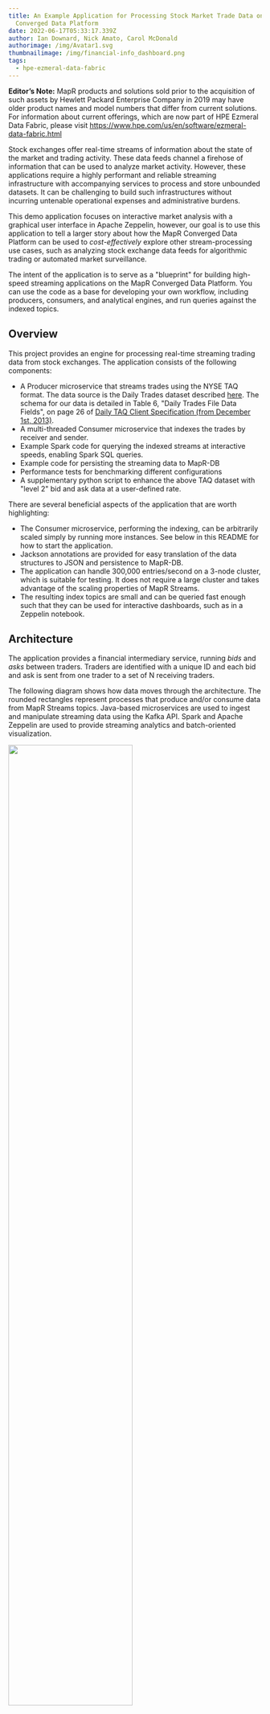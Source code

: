 ```yaml
---
title: An Example Application for Processing Stock Market Trade Data on the MapR
  Converged Data Platform
date: 2022-06-17T05:33:17.339Z
author: Ian Downard, Nick Amato, Carol McDonald
authorimage: /img/Avatar1.svg
thumbnailimage: /img/financial-info_dashboard.png
tags:
  - hpe-ezmeral-data-fabric
---
```

**Editor’s Note:** MapR products and solutions sold prior to the acquisition of such assets by Hewlett Packard Enterprise Company in 2019 may have older product names and model numbers that differ from current solutions. For information about current offerings, which are now part of HPE Ezmeral Data Fabric, please visit <https://www.hpe.com/us/en/software/ezmeral-data-fabric.html>

Stock exchanges offer real-time streams of information about the state of the market and trading activity. These data feeds channel a firehose of information that can be used to analyze market activity. However, these applications require a highly performant and reliable streaming infrastructure with accompanying services to process and store unbounded datasets. It can be challenging to build such infrastructures without incurring untenable operational expenses and administrative burdens.

This demo application focuses on interactive market analysis with a graphical user interface in Apache Zeppelin, however, our goal is to use this application to tell a larger story about how the MapR Converged Data Platform can be used to *cost-effectively* explore other stream-processing use cases, such as analyzing stock exchange data feeds for algorithmic trading or automated market surveillance. 

The intent of the application is to serve as a "blueprint" for building high-speed streaming applications on the MapR Converged Data Platform.  You can use the code as a base for developing your own workflow, including producers, consumers, and analytical engines, and run queries against the indexed topics.  

## Overview

This project provides an engine for processing real-time streaming trading data from stock exchanges. The application consists of the following components:

* A Producer microservice that streams trades using the NYSE TAQ format.  The data source is the Daily Trades dataset described [here](http://www.nyxdata.com/Data-Products/Daily-TAQ). The schema for our data is detailed in Table 6, "Daily Trades File Data Fields", on page 26 of [Daily TAQ Client Specification (from December 1st, 2013)](http://www.nyxdata.com/doc/212759).  
* A multi-threaded Consumer microservice that indexes the trades by receiver and sender.
* Example Spark code for querying the indexed streams at interactive speeds, enabling Spark SQL queries.  
* Example code for persisting the streaming data to MapR-DB 
* Performance tests for benchmarking different configurations
* A supplementary python script to enhance the above TAQ dataset with "level 2" bid and ask data at a user-defined rate.

There are several beneficial aspects of the application that are worth highlighting:

* The Consumer microservice, performing the indexing, can be arbitrarily scaled simply by running more instances.  See below in this README for how to start the application.
* Jackson annotations are provided for easy translation of the data structures to JSON and persistence to MapR-DB.
* The application can handle 300,000 entries/second on a 3-node cluster, which is suitable for testing.  It does not require a large cluster and takes advantage of the scaling properties of MapR Streams.
* The resulting index topics are small and can be queried fast enough such that they can be used for interactive dashboards, such as in a Zeppelin notebook.

## Architecture

The application provides a financial intermediary service, running *bids* and *asks* between traders.  Traders are identified with a unique ID and each bid and ask is sent from one trader to a set of N receiving traders.

The following diagram shows how data moves through the architecture. The rounded rectangles represent processes that produce and/or consume data from MapR Streams topics. Java-based microservices are used to ingest and manipulate streaming data using the Kafka API. Spark and Apache Zeppelin are used to provide streaming analytics and batch-oriented visualization.

<img src="https://github.com/mapr-demos/finserv-application-blueprint/raw/master/images/dataflow.gif" width="70%">

## Prerequisites

This application requires MapR 5.2 and Spark 2.0, which can be easily installed with the [MapR Ecosystem Pack 2.0](http://maprdocs.mapr.com/home/InteropMatrix/r_MEP_52.html).
You can use MapR's free [Converged Community Edition](http://mapr.com/download) or the [Converged Enterprise Edition](https://www.mapr.com/products/mapr-distribution-editions).   

You will also need Git and Apache Maven in order to download and compile the provided source code.

## Building the application

Clone this repo and build the application with Maven.  A pom.xml file is included in the base directory. The remainder of this guide will assume that you clone the package to /home/mapr/.

```
cd /home/mapr/
git clone http://github.com/mapr-demos/finserv-application-blueprint.git
cd finserv-application-blueprint
mvn clean install
```

At this point you should see the resulting jar file in the target/ directory:  `nyse-taq-streaming-1.0.jar`

Copy that jar package to the /home/mapr/ directory on each of your cluster nodes:

```
scp ./target/nyse-taq-streaming-1.0.jar mapr@<YOUR_MAPR_CLUSTER>:/home/mapr
```

### Step 1: Create the stream

A *stream* is a logical grouping of topics. They give us a way to group together topics and protect those topics with a single set of security permissions and other properties. MapR supports the Kafka API for interacting with streams.  For more information on Streams, see <https://www.mapr.com/products/mapr-streams>.

Run the following command from any node in your MapR cluster:

```
maprcli stream create -path /user/mapr/taq -produceperm p -consumeperm p -topicperm p -ttl 900
```

In that command, we created the topic with public permission since we want to be able to run producers and consumers from remote computers. Verify the stream was created with this command:

```
maprcli stream info -path /user/mapr/taq
```

### Step 2: Create the topics

We only need to create one topic to get started, the rest are created by the application. Topics are created with the `maprcli` tool.  Run this command on a single node in the cluster:

```
maprcli stream topic create -path /user/mapr/taq -topic trades -partitions 3
```

Verify the topic was created successfully with this command:

```
maprcli stream topic list -path /user/mapr/taq
```

This enables 3 partitions in the topic for scaling across threads, more information on how partitions work can be found [here](http://maprdocs.mapr.com/51/MapR_Streams/concepts.html).

### Step 3: Start the "Fan Out" Consumer

We use a multi-threaded microservice that indexes the incoming information into separate topics by receiver and sender. We call this a "fan out" consumer because it consumes tick data from the incoming stock exchange stream and copies each tick record into topics belonging to all the participants of a trade. So for example, if this consumer sees an offer by Sender X to sell shares to recipients A, B, and C, then this consumer will copy that tick to four new topics, identified as sender_X, receiver_A, receiver_B, and receiver_C. This relationship is illustrated below:

<img src="https://github.com/mapr-demos/finserv-application-blueprint/raw/master/images/fanout.png" width="40%">

A "tick" of this data consists of:

```
{time, sender, id, symbol, prices, ..., [recipient*]}
```

For each message in the stream, there is a single sender and multiple possible recipients. The consumer will index these into separate topics so they can be queried.

Run the following command to start the consumer:

```
java -cp `mapr classpath`:/home/mapr/nyse-taq-streaming-1.0.jar:/home/mapr/finserv-application-blueprint/src/test/resources com.mapr.demo.finserv.Run consumer /user/mapr/taq:trades 3
```

In this example, we are starting 3 threads to handle the 3 partitions in the topic, `/user/mapr/taq:trades`.

### Step 4: Run the Producer

Run the producer with the following command. This will send all the trades contained in files under finserv-application-blueprint/data/ to `/user/mapr/taq:trades`, where '/user/mapr/taq' is the stream and 'trades' is the topic. 

```
java -cp `mapr classpath`:/home/mapr/nyse-taq-streaming-1.0.jar com.mapr.demo.finserv.Run producer /home/mapr/finserv-application-blueprint/data/080449 /user/mapr/taq:trades
```

A small data file representing one second of trades, bids, and asks (`data/080449`) is provided for convenience.  To generate more data, see the section 'Generating Data' below.

You should see the producer running and printing throughput numbers:

```
Throughput = 0.00 Kmsgs/sec published. Threads = 1. Total published = 2.
Throughput = 202.78 Kmsgs/sec published. Threads = 1. Total published = 411107.
Throughput = 377.08 Kmsgs/sec published. Threads = 1. Total published = 1139858.
Throughput = 463.34 Kmsgs/sec published. Threads = 1. Total published = 1865937.
Throughput = 478.99 Kmsgs/sec published. Threads = 1. Total published = 2406537.
```

This simulates "live" bids, asks, and trades streaming from an exchange.

### Step 5: Persist stream data in a database

We'll explain two ways in which streaming data can be persisted into long-term storage. First, we'll see how this can be done with MapR-DB, then we'll see how this can be done with Apache Hive.  

#### Persist stream data with MapR-DB

The `Persister.java` class uses Spark SQL to persist JSON records from MapR Streams into MapR-DB.

This class can be run with the following command:

```
java -cp `mapr classpath`:/home/mapr/finserv-application-blueprint/target/nyse-taq-streaming-1.0.jar com.mapr.demo.finserv.Persister -topics /user/mapr/taq:sender_0310,/user/mapr/taq:sender_0410 -table /user/mapr/ticktable -droptable -verbose
```

This creates a stream consumer that persists trades from senders #0310 and #0410 to MapR-DB in a table located at /mapr/my.cluster.com/user/mapr/ticktable (which will be overwritten if it already exists, per the `-droptable` option). That command will only see *new* messages in the trades topic because it tails the log, so run the following command to put more trade data into the stream:

```
java -cp `mapr classpath`:/home/mapr/nyse-taq-streaming-1.0.jar:/home/mapr/finserv-application-blueprint/src/test/resources com.mapr.demo.finserv.Run consumer /user/mapr/taq:trades 3 &
java -cp `mapr classpath`:/home/mapr/nyse-taq-streaming-1.0.jar com.mapr.demo.finserv.Run producer /home/mapr/finserv-application-blueprint/data/ /user/mapr/taq:trades
```

Here are some examples of how you can query the table created by the Persister:

Query the MapR-DB table with dbshell:

```
mapr dbshell
  maprdb mapr:> find /user/mapr/ticktable
```

Query the MapR-DB table from the Apache Drill command line:

```
/opt/mapr/drill/drill-*/bin/sqlline -u jdbc:drill:
0: jdbc:drill:> SELECT * FROM dfs.`/user/mapr/ticktable` LIMIT 10;
```

Query the MapR-DB table from the Apache Drill web interface, as shown below:

<img src = "https://github.com/mapr-demos/finserv-application-blueprint/raw/master/images/drill_query.png" width=600px>

#### Persist Stream Data with Apache Hive

The `SparkStreamingToHive` class uses the Spark Streaming API to copy messages from the tail of streaming topics to Hive tables that can be analyzed in Zeppelin. Zeppelin can't directly access stream topics, so we use this utility to access streaming data from Zeppelin. Here's how to run this class:

```
/opt/mapr/spark/spark-2.0.1/bin/spark-submit --class com.mapr.demo.finserv.SparkStreamingToHive /home/mapr/nyse-taq-streaming-1.0-jar-with-dependencies.jar --topics <topic1>,<topic2>... --table <destination Hive table>
```

That command will only see *new* messages in the taq:trades topic because it tails the log, so when it says "Waiting for messages" then run the following command to put more trade data into the stream. This command was described in [step 4](https://github.com/mapr-demos/finserv-application-blueprint#step-4-run-the-producer):

```
java -cp `mapr classpath`:/home/mapr/nyse-taq-streaming-1.0.jar com.mapr.demo.finserv.Run producer /home/mapr/finserv-application-blueprint/data/ /user/mapr/taq:trades
```

In the previous command, we consumed from the "trades" topic, which is the raw stream for every trader. If you want to save only trades from a specific trader, then run the following command. This will read messages from the topic associated with the trader called `sender_0410` and copy those messages to Hive. Remember, this tail operation so it will wait for new messages on that topic. 

```
/opt/mapr/spark/spark-2.0.1/bin/spark-submit --class com.mapr.demo.finserv.SparkStreamingToHive /home/mapr/nyse-taq-streaming-1.0-jar-with-dependencies.jar --topics /user/mapr/taq:sender_0410 --table ticks_from_0410
```

### Step 6: Build a Dashboard in Apache Zeppelin

There are many frameworks we could use to build an operational dashboard. [Apache Zeppelin](https://zeppelin.apache.org/) is a good choice because it supports a variety of ways to access data. Our goal is to build a dashboard that looks like this:

<img src="https://github.com/mapr-demos/finserv-application-blueprint/raw/master/images/zepdash.png" width=400px>

Here's what you need to do to set up a dashboard like that:

#### Install and Configure Zeppelin

We're going to assume you've already installed Apache Zeppelin and configured its Spark SQL interpreter to access Hive tables. If you haven't done that, then follow the instructions for installing Zeppelin in this blog post:

https://community.mapr.com/docs/DOC-2029-how-to-use-spark-pyspark-with-zeppelin-on-mapr-cdp-draft

#### Create Hive tables

Import the bank company names into a new hive table. Later, we'll map these names to bank IDs with a table join in Zeppelin. 

```
hive
  hive> CREATE TABLE banks(id int, name string) ROW FORMAT DELIMITED FIELDS TERMINATED BY ',';
  hive> LOAD DATA LOCAL INPATH '/home/mapr/finserv-application-blueprint/resources/bank_list.csv' INTO TABLE banks;
```

Run this command to load streaming data into a Hive table:

```
/opt/mapr/spark/spark-2.0.1/bin/spark-submit --class com.mapr.demo.finserv.SparkStreamingToHive /home/mapr/nyse-taq-streaming-1.0.jar --topics /user/mapr/taq:trades --table streaming_ticks
```

That command will only see *new* messages in the trades topic because it tails the log, so when it says "Waiting for messages" then run the following command to put more trade data into the stream:

```
java -cp `mapr classpath`:/home/mapr/nyse-taq-streaming-1.0.jar com.mapr.demo.finserv.Run producer /home/mapr/finserv-application-blueprint/data/ /user/mapr/taq:trades
```

#### Create a Zeppelin notebook

Open Zeppelin in a web browser.

Zeppelin divides notebooks into subsections called *paragraphs*. Create a new notebook in Zeppelin, then in a new paragraph enter the following and press the 'Play' icon (or keyboard shortcut, Shift+Enter):

```
%sql show tables
```

You should see the `banks` and `streaming_ticks` tables in the list. If not, look for an error in the logs under `/opt/zeppelin/logs/`.

We've provided a sample Zeppelin notebook which includes some sample SQL queries and charts to get you started. Load the `finserv-application-blueprint/resources/sample_zeppelin_notebook.json` file with the Import feature in the Zeppelin web UI. After you've imported it, you should see a new notebook called "Stock Exchange Analysis" in Zeppelin, which looks like this:

<img src = "https://github.com/mapr-demos/finserv-application-blueprint/raw/master/images/zepdash2.png" width=600px>

## (Optional) Generate More Data

You can download 500MB more trade data with the following commands. Note, that these data files are kept in a separate GitHub repository in order to keep this one to a manageable size.      

```
git clone https://github.com/mapr-demos/finserv-data-files
cd finserv-data-files
mkdir data
tar xvfz starter_datafiles.tar.gz -C data
```

You can then pass this `data` directory to the producer command described in step 4:

```
java -cp `mapr classpath`:/home/mapr/nyse-taq-streaming-1.0.jar com.mapr.demo.finserv.Run producer ./data/ /user/mapr/taq:trades
```

## (Optional) Clean Up

To save disk space, it's a good idea to remove the stream and Hive tables that you created in prior steps.

Here's how to delete a stream and all the associated topics:

```
maprcli stream delete -path /user/mapr/taq
```

Here's how to delete a Hive table:

```
rm -rf /mapr/my.cluster.com/user/hive/warehouse/streaming_ticks/
```
